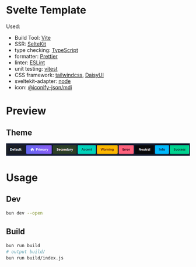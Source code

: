 # Svelte Template

Used:

- Build Tool: [Vite](https://vite.dev/)
- SSR: [SelteKit](https://svelte.dev/)
- type checking: [TypeScript](https://www.typescriptlang.org/)
- formatter: [Prettier](https://prettier.io/)
- linter: [ESLint](https://eslint.org/)
- unit testing: [vitest](https://vitest.dev/)
- CSS framework: [tailwindcss](https://tailwindcss.com), [DaisyUI](https://daisyui.com)
- sveltekit-adapter: [node](https://svelte.dev/docs/kit/adapter-node)
- icon: [@iconify-json/mdi](https://icon-sets.iconify.design/mdi/)

# Preview

## Theme

![theme](screenshot/theme.png)

# Usage

## Dev

```sh
bun dev --open
```

## Build

```sh
bun run build
# output build/
bun run build/index.js
```